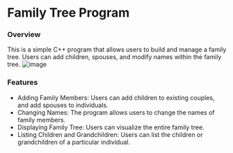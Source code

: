 # Family Tree Program
### Overview
This is a simple C++ program that allows users to build and manage a family tree. Users can add children, spouses, and modify names within the family tree.
![image](https://github.com/TajnyReddy/Konsolowe-drzewo-genealogiczne/assets/59600478/e6568d70-3a3a-4170-81fc-ac38309c4267)

### Features
* Adding Family Members: Users can add children to existing couples, and add spouses to individuals.
* Changing Names: The program allows users to change the names of family members.
* Displaying Family Tree: Users can visualize the entire family tree.
* Listing Children and Grandchildren: Users can list the children or grandchildren of a particular individual.
